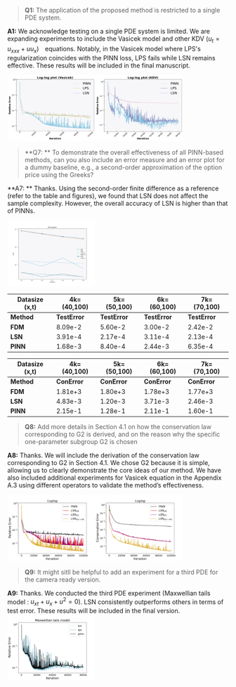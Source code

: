 >**Q1:**   The application of the proposed method is restricted to a single PDE system.

**A1:**  We acknowledge testing on a single PDE system is limited. We are expanding experiments to include the Vasicek model and other KDV ($u_t=u_{xxx}+uu_x$)　equations. Notably, in the Vasicek model where LPS's regularization coincides with the PINN loss, LPS fails while LSN remains effective. These results will be included in the final manuscript.

<img src=https://github.com/Anonymous3244/LSN_review/blob/main/Fig/vasicek.png width=200 height=150 /><img src=https://github.com/Anonymous3244/LSN_review/blob/main/Fig/kdv.png width=200 height=150 />

>**Q7: **  To demonstrate the overall effectiveness of all PINN-based methods, can you also include an error measure and an error plot for a dummy baseline, e.g., a second-order approximation of the option price using the Greeks?

**A7: **  Thanks.  Using the second-order finite difference as a reference (refer to the table and figures), we found that LSN does not affect the sample complexity. However, the overall accuracy of LSN is higher than that of PINNs.

<img src=https://github.com/Anonymous3244/LSN_review/blob/main/Fig/slope.png width=200 height=150 />

| Datasize (x,t) | 4k=(40,100) | 5k=(50,100) | 6k=(60,100) | 7k=(70,100) |
|----------------|-------------|-------------|-------------|-------------|
| **Method**     |**TestError**|**TestError**|**TestError**|**TestError**|
| **FDM**        | 8.09e-2     | 5.60e-2     | 3.00e-2     | 2.42e-2     | 
| **LSN**        | 3.91e-4     | 2.17e-4     | 3.11e-4     | 2.13e-4     | 
| **PINN**       | 1.68e-3     | 8.40e-4     | 2.44e-3     | 6.35e-4     | 


| Datasize (x,t) | 4k=(40,100) | 5k=(50,100) | 6k=(60,100) | 7k=(70,100) |
|----------------|-------------|-------------|-------------|-------------|
| **Method**     | **ConError**| **ConError**| **ConError**| **ConError**|
| **FDM**        | 1.81e+3     | 1.80e+3     | 1.78e+3     | 1.77e+3     |
| **LSN**        | 4.83e-3     | 1.20e-3     | 3.71e-3     | 2.46e-3     |
| **PINN**       | 2.15e-1     | 1.28e-1     | 2.11e-1     | 1.60e-1     |

>**Q8:**   Add more details in Section 4.1 on how the conservation law corresponding to G2 is derived, and on the reason why the specific one-parameter subgroup G2 is chosen

**A8:**  Thanks. We will include the derivation of the conservation law corresponding to G2 in Section 4.1. We chose G2 because it is simple, allowing us to clearly demonstrate the core ideas of our method. We have also included additional experiments for Vasicek equation in the Appendix A.3 using different operators to validate the method’s effectiveness.

<img src=https://github.com/Anonymous3244/LSN_review/blob/main/Fig/nG_Figure_6.png width=200 height=150 /><img src=https://github.com/Anonymous3244/LSN_review/blob/main/Fig/nG_Figure_10.png width=200 height=150 />

> **Q9:** It might sitll be helpful to add an experiment for a third PDE for the camera ready version.

**A9:** Thanks. We conducted the third PDE experiment (Maxwellian tails model : $u_{xt}+u_x+u^2=0$).  LSN consistently outperforms others in terms of test error. These results will be included in the final version.
<img src=https://github.com/Anonymous3244/LSN_review/blob/main/Fig/maxwell.png width=200 height=150 />
